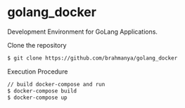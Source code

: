 # golang_docker
Development Environment for GoLang Applications.

Clone the repository
```sh
$ git clone https://github.com/brahmanya/golang_docker
```
Execution Procedure

```sh
// build docker-compose and run
$ docker-compose build
$ docker-compose up
```